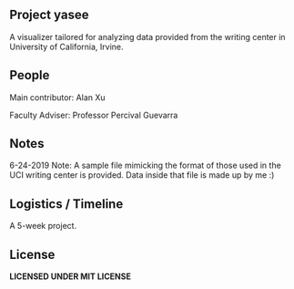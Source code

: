 Project yasee
---
A visualizer tailored for analyzing data provided from the writing center 
in University of California, Irvine.


People
---
Main contributor: Alan Xu

Faculty Adviser: Professor Percival Guevarra


Notes
---
6-24-2019 Note:
A sample file mimicking the format of those used in the UCI writing center is provided. 
Data inside that file is made up by me :)


Logistics / Timeline
---
A 5-week project.


License
---
**LICENSED UNDER MIT LICENSE**
